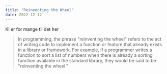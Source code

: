 ```yaml
---
title: "Reinventing the Wheel"
date: 2022-12-12
---
```

Kl er for mange til det her

> In programming, the phrase "reinventing the wheel" refers to the act of writing code to implement a function or feature that already exists in a library or framework. For example, if a programmer writes a function to sort a list of numbers when there is already a sorting function available in the standard library, they would be said to be "reinventing the wheel."